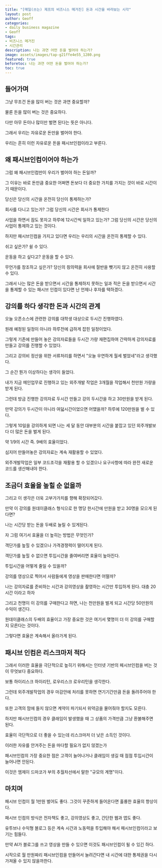 ```yaml
---
title: "[매일(쓰는) 제프의 비즈니스 메거진] 돈과 시간을 바라보는 시각" 
layout: post
author: Geoff
categories:
- daily business magazine
- Geoff
tags:
- 비즈니스 메거진
- 시간관리
description: 나는 과연 어떤 돈을 벌어야 하는가?
image: assets/images/tap-g21ffe4e55_1280.png
featured: true
beforetoc: 나는 과연 어떤 돈을 벌어야 하는가?
toc: true
---
```


## 들어가며
그냥 무조건 돈을 많이 버는 것은 과연 중요할까?

물론 돈을 많이 버는 것은 중요하다. 

다만 아무 돈이나 많이만 벌면 된다는 뜻은 아니다.

그래서 우리는 자유로운 돈만을 벌어야 한다.

우리는 흔히 이런 자유로운 돈을 패시브인컴이라고 부른다.

## 왜 패시브인컴이어야 하는가
그럼 왜 패시브인컴만이 우리가 벌어야 하는 돈일까?

그 이유는 바로 돈만큼 중요한 어쩌면 돈보다 더 중요한 가치를 가지는 것이 바로 시간이기 때문이다.

당신은 당신의 시간을 온전히 당신이 통제하는가?

회사를 다니고 있는가? 그럼 당신의 시간은 회사가 통제한다

사업을 하면서 잠도 못자고 하루에 12시간씩 일하고 있는가? 그럼 당신의 시간은 당신의 사업이 통제하고 있는 것이다.

하지만 패시브인컴을 가지고 있다면 우리는 우리의 시간을 온전히 통제할 수 있다.

쉬고 싶은가? 쉴 수 있다. 

운동을 하고 싶다고? 운동을 할 수 있다.

무언가를 창조하고 싶은가? 당신의 칑의력을 회사에 절반을 뺏기지 않고 온전히 사용할 수 있다.

그래서 나는 많은 돈을 받으면서 시간을 통제하지 못하는 일과 적은 돈을 받으면서 시간을 통제할 수 있는 패시브 인컴이 있다면 난 언제나 후자를 택하겠다.

## 강의를 하다 생각한 돈과 시간의 관계
오늘 오픈소스에 관련한 강의를 대학생 대상으로 두시간 진행하였다.

원래 예정된 일정이 아니라 하루전에 급하게 잡힌 일정이었다.

그렇게 기존에 만들어 놓은 강의자료들을 두시간 가량 재편집하여 간략하게 강의자료를 만들고 강의를 진행할 수 있었다.

그리고 강의비 정산을 위한 서류처리를 하면서 "오늘 우연하게 월세 벌었네"라고 생각했다.

그 순간 뭔가 이상하다는 생각이 들었다. 

내가 지금 메인업무로 진행하고 있는 외주개발 작업은 3개월을 작업해서 천만원 가량을 받게 된다.

그런데 방금 진행한 강의자료 두시간 만들고 강의 두시간을 하고 30만원을 받게 된다.

만약 강의가 두시간이 아니라 여덟시간이었으면 어땠을까? 하루에 120만원을 벌 수 있다.

그렇게 10일을 강의하게 되면 나는 세 달 동안 대부분의 시간을 붙잡고 있던 외주개발보다 더 많은 돈을 벌게 된다.

약 1/9의 시간 즉. 9배의 효율이었다.

심지어 만들어놓은 강의자료는 계속 재활용할 수 있었다. 

외주개발작업은 일부 코드조각을 재활용 할 수 있겠으나 요구사항에 따라 완전 새로운 코드를 생산해내야 한다.

## 조금더 효율을 높힐 순 없을까

그리고 이 생각은 더욱 고부가가치를 향해 확장되어갔다.

만약 이 강의를 원데이클래스 형식으로 한 명당 한시간에 만원을 받고 30명을 모으게 된다면?

나는 시간당 받는 돈을 두배로 늘릴 수 있게된다.

자 그럼 여기서 효율을 더 높히는 방법은 무엇인가? 

객단가를 높힐 수 있겠으나 가격경쟁력이 떨어지게 된다.

객단가를 높힐 수 없으면 투입시간을 줄여버리면 효율이 높아진다.

투입시간을 어떻게 줄일 수 있을까?

강의를 영상으로 찍어서 사람들에게 영상을 판매한다면 어떨까?

나는 강의자료를 준비하는 시간과 강의영상을 촬영하는 시간만 투입하게 된다. 대충 20시간 이라고 하자

그리고 천명이 이 강의를 구매한다고 하면, 나는 천만원을 벌게 되고 시간당 50만원의 수익이 생긴다. 

원데이클래스의 두배의 효율이고 가장 중요한 것은 여기서 몇명이 더 이 강의를 구매할 지 모른다는 것이다. 

그렇다면 효율은 계속해서 올라가게 된다.

## 패시브 인컴은 리스크마저 적다

그래서 이러한 효율을 극단적으로 높히기 위해서는 인터넷 기반의 페시브인컴을 버는 것이 무엇보다 중요하다.

보통 하이리스크 하이리턴, 로우리스크 로우리턴을 생각한다.

그런데 외주개발작업의 경우 마감안에 처리를 못하면 연기기간만큼 돈을 돌려주어야 한다. 

또한 고객의 맘에 들지 않으면 계약이 파기되서 위약금을 물어줘야 할지도 모른다.

하지만 패시브인컴의 경우 클래임이 발생했을 때 그 상품의 가격만큼 그냥 환불해주면 된다.

효율이 극단적으로 더 좋을 수 있는데 리스크마저 더 낮은 소득인 것이다. 

이러한 자유를 안겨주는 돈을 마다할 필요가 없지 않겠는가

패시브인컴의 가장 중요한 점은 고객이 늘어나거나 클래임이 생길 때 점점 투입시간이 늘어나면 안된다.

이것은 엠제이 드마코가 부의 추월차선에서 말한 "규모의 계명"이다.

## 마치며
패시브 인컴이 월 1만원 벌어도 좋다. 그것이 꾸준하게 들어온다면 훌륭한 효율의 향상이다.

패시브 인컴의 방식은 전자책도 좋고, 강의영상도 좋고, 간단한 웹과 앱도 좋다. 

유투브나 수익형 블로그 등은 계속 시간과 노동력을 투입해야 해서 패시브인컴이라고 보기는 힘들다.

만약 AI가 블로그를 쓰고 영상을 만들 수 있으면 이것도 패시브인컴이 될 수 있긴 하다.

시작으로 월 만원짜리 패시브인컴을 만들어서 늘려간다면 내 시간에 대한 통제권을 다시 가져올 수 있지 않을까한다.